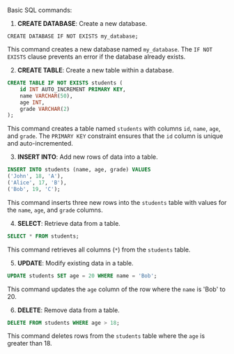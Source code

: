 Basic SQL commands:

1. **CREATE DATABASE**: Create a new database.
```mysql
CREATE DATABASE IF NOT EXISTS my_database;
```
This command creates a new database named `my_database`. The `IF NOT EXISTS` clause prevents an error if the database already exists.

2. **CREATE TABLE**: Create a new table within a database.
```sql
CREATE TABLE IF NOT EXISTS students (
    id INT AUTO_INCREMENT PRIMARY KEY,
    name VARCHAR(50),
    age INT,
    grade VARCHAR(2)
);
```
This command creates a table named `students` with columns `id`, `name`, `age`, and `grade`. The `PRIMARY KEY` constraint ensures that the `id` column is unique and auto-incremented.

3. **INSERT INTO**: Add new rows of data into a table.
```sql
INSERT INTO students (name, age, grade) VALUES
('John', 18, 'A'),
('Alice', 17, 'B'),
('Bob', 19, 'C');
```
This command inserts three new rows into the `students` table with values for the `name`, `age`, and `grade` columns.

4. **SELECT**: Retrieve data from a table.
```sql
SELECT * FROM students;
```
This command retrieves all columns (`*`) from the `students` table.

5. **UPDATE**: Modify existing data in a table.
```sql
UPDATE students SET age = 20 WHERE name = 'Bob';
```
This command updates the `age` column of the row where the `name` is 'Bob' to 20.

6. **DELETE**: Remove data from a table.
```sql
DELETE FROM students WHERE age > 18;
```
This command deletes rows from the `students` table where the `age` is greater than 18.

